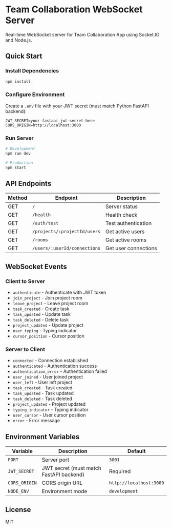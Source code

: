 # Team Collaboration WebSocket Server

Real-time WebSocket server for Team Collaboration App using Socket.IO and Node.js.

## Quick Start

### Install Dependencies
```bash
npm install
```

### Configure Environment
Create a `.env` file with your JWT secret (must match Python FastAPI backend):
```env
JWT_SECRET=your-fastapi-jwt-secret-here
CORS_ORIGIN=http://localhost:3000
```

### Run Server
```bash
# Development
npm run dev

# Production
npm start
```

## API Endpoints

| Method | Endpoint | Description |
|--------|----------|-------------|
| GET | `/` | Server status |
| GET | `/health` | Health check |
| GET | `/auth/test` | Test authentication |
| GET | `/projects/:projectId/users` | Get active users |
| GET | `/rooms` | Get active rooms |
| GET | `/users/:userId/connections` | Get user connections |

## WebSocket Events

### Client to Server
- `authenticate` - Authenticate with JWT token
- `join_project` - Join project room
- `leave_project` - Leave project room
- `task_created` - Create task
- `task_updated` - Update task
- `task_deleted` - Delete task
- `project_updated` - Update project
- `user_typing` - Typing indicator
- `cursor_position` - Cursor position

### Server to Client
- `connected` - Connection established
- `authenticated` - Authentication success
- `authentication_error` - Authentication failed
- `user_joined` - User joined project
- `user_left` - User left project
- `task_created` - Task created
- `task_updated` - Task updated
- `task_deleted` - Task deleted
- `project_updated` - Project updated
- `typing_indicator` - Typing indicator
- `user_cursor` - User cursor position
- `error` - Error message

## Environment Variables

| Variable | Description | Default |
|----------|-------------|---------|
| `PORT` | Server port | `3001` |
| `JWT_SECRET` | JWT secret (must match FastAPI backend) | Required |
| `CORS_ORIGIN` | CORS origin URL | `http://localhost:3000` |
| `NODE_ENV` | Environment mode | `development` |

## License

MIT